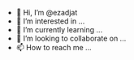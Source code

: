 - 👋 Hi, I’m @ezadjat
- 👀 I’m interested in ...
- 🌱 I’m currently learning ...
- 💞️ I’m looking to collaborate on ...
- 📫 How to reach me ...

<!---
ezadjat/ezadjat is a ✨ special ✨ repository because its `README.md` (this file) appears on your GitHub profile.
You can click the Preview link to take a look at your changes.
--->

